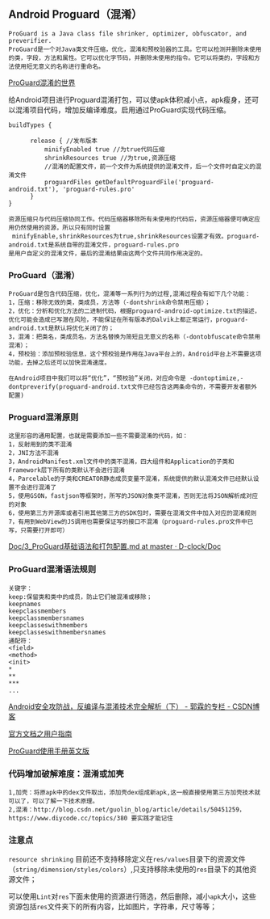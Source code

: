 ## Android Proguard（混淆）

	ProGuard is a Java class file shrinker, optimizer, obfuscator, and preverifier. 
	ProGuard是一个对Java类文件压缩，优化，混淆和预校验器的工具。它可以检测并删除未使用的类，字段，方法和属性。它可以优化字节码，并删除未使用的指令。它可以将类的，字段和方法使用短无意义的名称进行重命名。

[ProGuard混淆的世界](http://ntop001.github.io/2014/04/10/something-about-proguard/)

给Android项目进行Proguard混淆打包，可以使apk体积减小点，apk瘦身，还可以混淆项目代码，增加反编译难度。启用通过ProGuard实现代码压缩。

	buildTypes {
          
          release { //发布版本
              minifyEnabled true //为true代码压缩
              shrinkResources true //为true,资源压缩
              //混淆的配置文件，前一个文件为系统提供的混淆文件，后一个文件时自定义的混淆文件
              proguardFiles getDefaultProguardFile('proguard-android.txt'), 'proguard-rules.pro'
          }
    }

	资源压缩只与代码压缩协同工作。代码压缩器移除所有未使用的代码后，资源压缩器便可确定应用仍然使用的资源，所以只有同时设置
	 minifyEnable,shrinkResources为true,shrinkResources设置才有效。proguard-android.txt是系统自带的混淆文件，proguard-rules.pro
	是用户自定义的混淆文件，最后的混淆结果由这两个文件共同作用决定的。


### ProGuard（混淆）
	ProGuard是包含代码压缩，优化，混淆等一系列行为的过程,混淆过程会有如下几个功能：
	1，压缩：移除无效的类，类成员，方法等（-dontshrink命令禁用压缩）；
	2，优化：分析和优化方法的二进制代码，根据proguard-android-optimize.txt的描述，优化可能会造成已写潜在风险，不能保证在所有版本的Dalvik上都正常运行，proguard-android.txt是默认将优化关闭了的；
	3，混淆：把类名，类成员名，方法名替换为简短且无意义的名称（-dontobfuscate命令禁用混淆）；
	4，预校验：添加预校验信息，这个预校验是作用在Java平台上的，Android平台上不需要这项功能，去掉之后还可以加快混淆速度。

	在Android项目中我们可以将“优化”，“预校验”关闭，对应命令是 -dontoptimize,-dontpreverify(proguard-android.txt文件已经包含这两条命令的，不需要开发者额外配置)


### Proguard混淆原则

	这里形容的通用配置，也就是需要添加一些不需要混淆的代码，如：
	1，反射用到的类不混淆
	2，JNI方法不混淆
	3，AndroidManifest.xml文件中的类不混淆，四大组件和Application的子类和Framework层下所有的类默认不会进行混淆
	4，Parcelable的子类和CREATOR静态成员变量不混淆，系统提供的默认混淆文件已经默认设置不会进行混淆了
	5，使用GSON，fastjson等框架时，所写的JSON对象类不混淆，否则无法将JSON解析成对应的对象
	6，使用第三方开源库或者引用其他第三方的SDK包时，需要在混淆文件中加入对应的混淆规则
	7，有用到WebView的JS调用也需要保证写的接口不混淆（proguard-rules.pro文件中已写，只需要打开即可）
[Doc/3\_ProGuard基础语法和打包配置\.md at master · D\-clock/Doc](https://github.com/D-clock/Doc/blob/master/Android/Gradle/3_ProGuard%E5%9F%BA%E7%A1%80%E8%AF%AD%E6%B3%95%E5%92%8C%E6%89%93%E5%8C%85%E9%85%8D%E7%BD%AE.md)


### ProGuard混淆语法规则
	关键字：
	keep:保留类和类中的成员，防止它们被混淆或移除；
	keepnames
	keepclassmembers
	keepclassmembersnames
	keepclasseswithmembers
	keepclasseswithmembersnames
	通配符：
	<field>
	<method>
	<init>
	*
	**
	***
	...

[Android安全攻防战，反编译与混淆技术完全解析（下） \- 郭霖的专栏 \- CSDN博客](http://blog.csdn.net/guolin_blog/article/details/50451259)

[官方文档之用户指南](https://developer.android.com/studio/build/shrink-code.html "压缩代码和资源")

[ProGuard使用手册英文版](https://stuff.mit.edu/afs/sipb/project/android/sdk/android-sdk-linux/tools/proguard/docs/index.html#/afs/sipb/project/android/sdk/android-sdk-linux/tools/proguard/docs/manual/usage.html)

### 代码增加破解难度：混淆或加壳
	1,加壳：将原apk中的dex文件取出，添加壳dex组成新apk,这一般直接使用第三方加壳技术就可以了，可以了解一下技术原理。
	2,混淆：http://blog.csdn.net/guolin_blog/article/details/50451259，https://www.diycode.cc/topics/380 要实践才能记住

### 注意点

`resource shrinking` 目前还不支持移除定义在`res/values`目录下的资源文件（`string/dimension/styles/colors`）,只支持移除未使用的`res`目录下的其他资源文件；

可以使用`Lint`对`res`下面未使用的资源进行筛选，然后删除，减小`apk`大小，这些资源包括`res`文件夹下的所有内容，比如图片，字符串，尺寸等等；